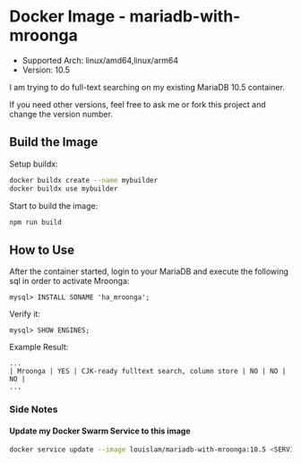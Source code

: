 # Docker Image - mariadb-with-mroonga

- Supported Arch: linux/amd64,linux/arm64
- Version: 10.5

I am trying to do full-text searching on my existing MariaDB 10.5 container.

If you need other versions, feel free to ask me or fork this project and change the version number.

## Build the Image

Setup buildx:

```bash
docker buildx create --name mybuilder
docker buildx use mybuilder
```

Start to build the image:

```bash
npm run build
```


## How to Use

After the container started, login to your MariaDB and execute the following sql in order to activate Mroonga:

```mariadb
mysql> INSTALL SONAME 'ha_mroonga';
```

Verify it:
```mariadb
mysql> SHOW ENGINES;
```

Example Result:

```
...
| Mroonga | YES | CJK-ready fulltext search, column store | NO | NO | NO |
...
```

### Side Notes

#### Update my Docker Swarm Service to this image

```bash
docker service update --image louislam/mariadb-with-mroonga:10.5 <SERVICE NAME HERE>
```
